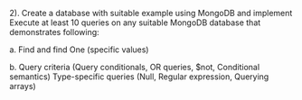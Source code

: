 2). Create a database with suitable example using MongoDB and implement 
Execute at least 10 queries on any suitable MongoDB database that demonstrates following: 

a. Find and find One (specific values)

 b. Query criteria (Query conditionals, OR queries, $not, Conditional semantics) Type-specific queries (Null, Regular expression, Querying arrays)
